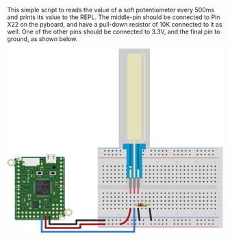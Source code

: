 This simple script to reads the value of a soft potentiometer every 500ms and prints its value to the REPL. The middle-pin should be connected to Pin X22 on 
the pyboard, and have a pull-down resistor of 10K connected to it as well. 
One of the other pins should be connected to 3.3V, and the final pin to 
ground, as shown below.

![Soft Potentiometer Hardware Setup](pyboard_breadboard_softPotentiometer.png)
